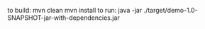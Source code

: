 to build:
mvn clean
mvn install
to run:
java -jar ./target/demo-1.0-SNAPSHOT-jar-with-dependencies.jar
